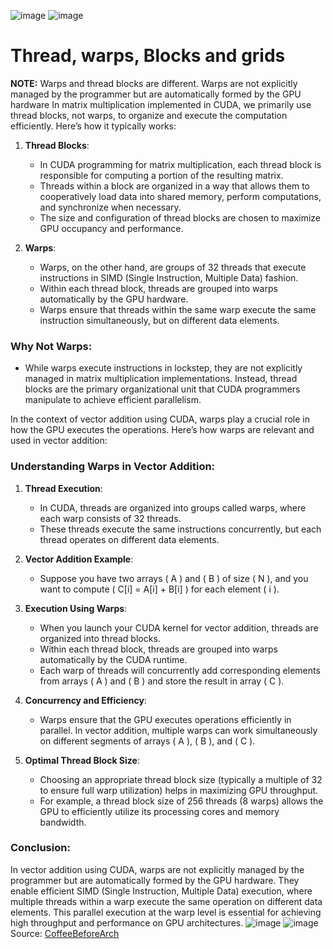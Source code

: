 ![image](https://github.com/user-attachments/assets/bd338bc9-76de-43f0-8a0a-78e58f4bf1fd)
![image](https://github.com/user-attachments/assets/ca9a5c6a-d781-42ca-b368-c439167f9922)


# Thread, warps, Blocks and grids


**NOTE:** Warps and thread blocks are different. Warps are not explicitly managed by the programmer but are automatically formed by the GPU hardware
In matrix multiplication implemented in CUDA, we primarily use thread blocks, not warps, to organize and execute the computation efficiently. Here’s how it typically works:

1. **Thread Blocks**:
   - In CUDA programming for matrix multiplication, each thread block is responsible for computing a portion of the resulting matrix.
   - Threads within a block are organized in a way that allows them to cooperatively load data into shared memory, perform computations, and synchronize when necessary.
   - The size and configuration of thread blocks are chosen to maximize GPU occupancy and performance.

2. **Warps**:
   - Warps, on the other hand, are groups of 32 threads that execute instructions in SIMD (Single Instruction, Multiple Data) fashion.
   - Within each thread block, threads are grouped into warps automatically by the GPU hardware.
   - Warps ensure that threads within the same warp execute the same instruction simultaneously, but on different data elements.

### Why Not Warps:
- While warps execute instructions in lockstep, they are not explicitly managed in matrix multiplication implementations. Instead, thread blocks are the primary organizational unit that CUDA programmers manipulate to achieve efficient parallelism.



In the context of vector addition using CUDA, warps play a crucial role in how the GPU executes the operations. Here’s how warps are relevant and used in vector addition:

### Understanding Warps in Vector Addition:

1. **Thread Execution**:
   - In CUDA, threads are organized into groups called warps, where each warp consists of 32 threads.
   - These threads execute the same instructions concurrently, but each thread operates on different data elements.

2. **Vector Addition Example**:
   - Suppose you have two arrays \( A \) and \( B \) of size \( N \), and you want to compute \( C[i] = A[i] + B[i] \) for each element \( i \).

3. **Execution Using Warps**:
   - When you launch your CUDA kernel for vector addition, threads are organized into thread blocks.
   - Within each thread block, threads are grouped into warps automatically by the CUDA runtime.
   - Each warp of threads will concurrently add corresponding elements from arrays \( A \) and \( B \) and store the result in array \( C \).

4. **Concurrency and Efficiency**:
   - Warps ensure that the GPU executes operations efficiently in parallel. In vector addition, multiple warps can work simultaneously on different segments of arrays \( A \), \( B \), and \( C \).

5. **Optimal Thread Block Size**:
   - Choosing an appropriate thread block size (typically a multiple of 32 to ensure full warp utilization) helps in maximizing GPU throughput.
   - For example, a thread block size of 256 threads (8 warps) allows the GPU to efficiently utilize its processing cores and memory bandwidth.

### Conclusion:
In vector addition using CUDA, warps are not explicitly managed by the programmer but are automatically formed by the GPU hardware. They enable efficient SIMD (Single Instruction, Multiple Data) execution, where multiple threads within a warp execute the same operation on different data elements. This parallel execution at the warp level is essential for achieving high throughput and performance on GPU architectures.
![image](https://github.com/user-attachments/assets/ca6f4fd4-9c64-474a-b94c-33bd6b079e43)
![image](https://github.com/user-attachments/assets/9cd3569d-c9c5-46dc-834a-c28b162b0374)
Source: [CoffeeBeforeArch](https://www.youtube.com/watch?v=2NgpYFdsduY&list=PLxNPSjHT5qvtYRVdNN1yDcdSl39uHV_sU&index=1)
